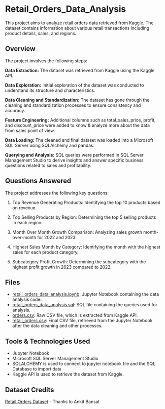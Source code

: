 # Retail_Orders_Data_Analysis
This project aims to analyze retail orders data retrieved from Kaggle. The dataset contains information about various retail transactions including product details, sales, and regions.

## **Overview**

The project involves the following steps:


**Data Extraction:** The dataset was retrieved from Kaggle using the Kaggle API.

**Data Exploration:** Initial exploration of the dataset was conducted to understand its structure and characteristics.

**Data Cleaning and Standardization:** The dataset has gone through the cleaning and standardization processes to ensure consistency and accuracy.

**Feature Engineering:** Additional columns such as total_sales_price, profit, and discount_price were added to know & analyze more about the data from sales point of view.

**Data Loading:** The cleaned and final dataset was loaded into a Microsoft SQL Server using SQLAlchemy and pandas.

**Querying and Analysis:** SQL queries were performed in SQL Server Management Studio to derive insights and answer specific business questions related to sales and profitability.


## **Questions Answered**

The project addresses the following key questions:


  1. Top Revenue Generating Products: Identifying the top 10 products based on revenue.

  2. Top Selling Products by Region: Determining the top 5 selling products in each region.

  3. Month Over Month Growth Comparison: Analyzing sales growth month-over-month for 2022 and 2023.

  4. Highest Sales Month by Category: Identifying the month with the highest sales for each product category.

  5. Subcategory Profit Growth: Determining the subcategory with the highest profit growth in 2023 compared to 2022.

## **Files**

- [retail_orders_data_analysis.ipynb](https://github.com/Shyam0801/Retail_Orders_Data_Analysis/blob/main/retail_orders_data_analysis.ipynb): Jupyter Notebook containing the data analysis code.
- [retail_orders_data_analysis.sql](https://github.com/Shyam0801/Retail_Orders_Data_Analysis/blob/main/retail_orders_data_analysis.sql): SQL file containing the queries used for analysis.
- [orders.csv](https://github.com/Shyam0801/Retail_Orders_Data_Analysis/blob/main/orders.csv): Raw CSV file, which is extracted from Kaggle API.
- [retail_orders.csv](https://github.com/Shyam0801/Retail_Orders_Data_Analysis/blob/main/retail_orders.csv): Final CSV file, retrieved from the Jupyter Notebook after the data cleaning and other processes.


## **Tools & Technologies Used**

 - Jupyter Notebook
 - Microsoft SQL Server Management Studio
 - SQLALCHEMY is used to connect to jupyter notebook file and the SQL Database to import data
 - Kaggle API is used to retrieve the dataset from Kaggle.

## **Dataset Credits**
[Retail Orders Dataset](https://www.kaggle.com/datasets/ankitbansal06/retail-orders) - Thanks to Ankit Bansal
